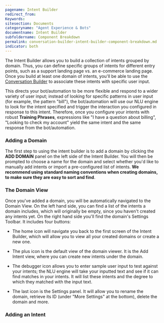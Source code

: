 ```yaml
---
pagename: Intent Builder
redirect_from:
Keywords:
sitesection: Documents
categoryname: "Agent Experience & Bots"
documentname: Intent Builder
subfoldername: Component Breakdown
permalink: conversation-builder-intent-builder-component-breakdown.md
indicator: both
---
```


The Intent Builder allows you to build a collection of intents grouped by domain. Thus, you can define specific groups of intents for different entry points, such as a support landing page vs. an e-commerce landing page. Once you build at least one domain of intents, you'll be able to use the [Conversation Builder](placeholder.com) to associate these intents with specific user input.

This directs your bot/automation to be more flexible and respond to a wider variety of user input; instead of looking for specific patterns in user input (for example, the pattern "bill"), the bot/automation will use our NLU engine to look for the intent specified and trigger the interaction you configured in response to this intent. Therefore, once you configure your intents with robust **Training Phrases**, expressions like "I have a question about billing", "Looking to check my account" yield the same intent and the same response from the bot/automation.

### Adding a Domain

The first step to using the intent builder is to add a domain by clicking the **ADD DOMAIN** panel on the left side of the Intent Builder. You will then be prompted to choose a name for the domain and select whether you'd like to manually add intents or import a pre-configured list of intents. **We recommend using standard naming conventions when creating domains, to make sure they are easy to sort and find**.

### The Domain View

Once you've added a domain, you will be automatically navigated to the Domain View. On the left hand side, you can find a list of the intents a domain includes, which will originally be empty, since you haven't created any intents yet. On the right hand side you'll find the domain's Settings Toolbar. It includes four buttons:

* The home icon will navigate you back to the first screen of the Intent Builder, which will allow you to view all your created domains or create a new one.

* The plus icon is the default view of the domain viewer. It is the Add Intent view, where you can create new intents under the domain.

* The debugger icon allows you to enter sample user input to test against your intents; the NLU engine will take your inputted text and see if it can find matches in your intents. It will list these intents and the degree to which they matched with the input text.

* The last icon is the Settings panel. It will allow you to rename the domain, retrieve its ID (under "More Settings" at the bottom), delete the domain and more.

### Adding an Intent
